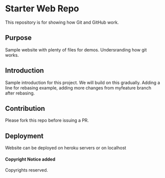 # Starter Web Repo

This repository is for showing how Git and GitHub work.

## Purpose

Sample website with plenty of files for demos. Undersranding how git works.

## Introduction
Sample introduction for this project. We will build on this gradually. Adding a line for rebasing example, adding more changes from myfeature branch after rebasing.

## Contribution
Please fork this repo before issuing a PR.

## Deployment
Website can be deployed on heroku servers or on localhost

#### Copyright Notice added
Copyrights reserved.
